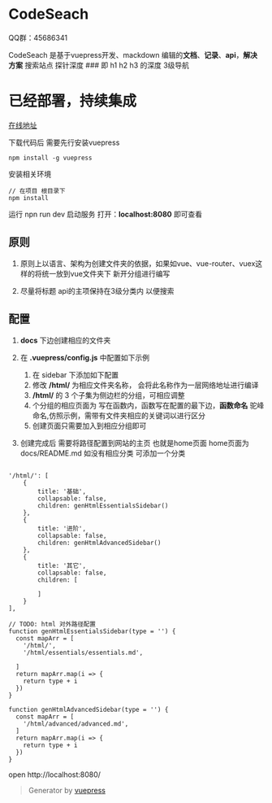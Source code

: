 # CodeSeach

QQ群：45686341

CodeSeach 是基于vuepress开发、mackdown 编辑的**文档**、**记录**、**api**，**解决方案** 搜索站点
探针深度 ### 即 h1 h2 h3 的深度 3级导航

<h1>已经部署，持续集成 </h1>

[在线地址](https://devyusheg.netlify.com/)

下载代码后 需要先行安装vuepress

```
npm install -g vuepress
```

安装相关环境

```
// 在项目 根目录下
npm install
```

运行 npn run dev 启动服务
打开：**localhost:8080** 即可查看

## 原则

1. 原则上以语言、架构为创建文件夹的依据，如果如vue、vue-router、vuex这样的将统一放到vue文件夹下 新开分组进行编写

2. 尽量将标题 api的主项保持在3级分类内 以便搜索

## 配置

1. **docs** 下边创建相应的文件夹
2. 在 **.vuepress/config.js** 中配置如下示例

    1. 在 sidebar 下添加如下配置
    2. 修改 **/html/** 为相应文件夹名称， 会将此名称作为一层网络地址进行编译
    3. **/html/** 的 3 个子集为侧边栏的分组，可相应调整
    4. 个分组的相应页面为 写在函数内，函数写在配置的最下边，**函数命名** 驼峰命名,仿照示例，需带有文件夹相应的关键词以进行区分
    5. 创建页面只需要加入到相应分组即可
3. 创建完成后 需要将路径配置到网站的主页 也就是home页面
    home页面为docs/README.md  如没有相应分类 可添加一个分类

```

'/html/': [ 
    {
        title: '基础',
        collapsable: false,
        children: genHtmlEssentialsSidebar()
    },
    {
        title: '进阶',
        collapsable: false,
        children: genHtmlAdvancedSidebar()
    },
    {
        title: '其它',
        collapsable: false,
        children: [
        
        ]
    }
],

// TODO: html 对外路径配置
function genHtmlEssentialsSidebar(type = '') {
  const mapArr = [
    '/html/',
    '/html/essentials/essentials.md',
    
  ]
  return mapArr.map(i => {
    return type + i
  })
}

function genHtmlAdvancedSidebar(type = '') {
  const mapArr = [
    '/html/advanced/advanced.md',
  ]
  return mapArr.map(i => {
    return type + i
  })
}

```

open http://localhost:8080/

> Generator by [vuepress](https://github.com/vuejs/vuepress)
